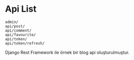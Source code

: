 <h1>Api List</h1>




`admin/`<br>
`api/post/`<br>
`api/comment/`<br>
`api/favourite/`<br>
`api/token/ `<br>
`api/token/refresh/ `<br>


Django Rest Framework ile örnek bir blog api oluşturulmuştur.